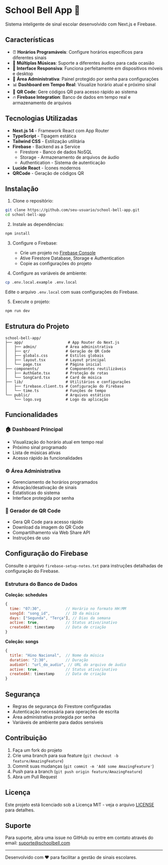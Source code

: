 # School Bell App 🔔

Sistema inteligente de sinal escolar desenvolvido com Next.js e Firebase.

## Características

- ⏰ **Horários Programáveis**: Configure horários específicos para diferentes sinais
- 🎵 **Múltiplas Músicas**: Suporte a diferentes áudios para cada ocasião
- 📱 **Interface Responsiva**: Funciona perfeitamente em dispositivos móveis e desktop
- 🔐 **Área Administrativa**: Painel protegido por senha para configurações
- 📊 **Dashboard em Tempo Real**: Visualize horário atual e próximo sinal
- 📱 **QR Code**: Gere códigos QR para acesso rápido ao sistema
- 🔥 **Firebase Integration**: Banco de dados em tempo real e armazenamento de arquivos

## Tecnologias Utilizadas

- **Next.js 14** - Framework React com App Router
- **TypeScript** - Tipagem estática
- **Tailwind CSS** - Estilização utilitária
- **Firebase** - Backend as a Service
  - Firestore - Banco de dados NoSQL
  - Storage - Armazenamento de arquivos de áudio
  - Authentication - Sistema de autenticação
- **Lucide React** - Ícones modernos
- **QRCode** - Geração de códigos QR

## Instalação

1. Clone o repositório:
```bash
git clone https://github.com/seu-usuario/school-bell-app.git
cd school-bell-app
```

2. Instale as dependências:
```bash
npm install
```

3. Configure o Firebase:
   - Crie um projeto no [Firebase Console](https://console.firebase.google.com/)
   - Ative Firestore Database, Storage e Authentication
   - Copie as configurações do projeto

4. Configure as variáveis de ambiente:
```bash
cp .env.local.example .env.local
```
Edite o arquivo `.env.local` com suas configurações do Firebase.

5. Execute o projeto:
```bash
npm run dev
```

## Estrutura do Projeto

```
school-bell-app/
├── app/                    # App Router do Next.js
│   ├── admin/             # Área administrativa
│   ├── qr/                # Geração de QR Code
│   ├── globals.css        # Estilos globais
│   ├── layout.tsx         # Layout principal
│   └── page.tsx           # Página inicial
├── components/            # Componentes reutilizáveis
│   ├── AuthGate.tsx       # Proteção de rotas
│   └── SongCard.tsx       # Card de música
├── lib/                   # Utilitários e configurações
│   ├── firebase.client.ts # Configuração do Firebase
│   └── time.ts            # Funções de tempo
└── public/                # Arquivos estáticos
    └── logo.svg           # Logo da aplicação
```

## Funcionalidades

### 🏠 Dashboard Principal
- Visualização do horário atual em tempo real
- Próximo sinal programado
- Lista de músicas ativas
- Acesso rápido às funcionalidades

### ⚙️ Área Administrativa
- Gerenciamento de horários programados
- Ativação/desativação de sinais
- Estatísticas do sistema
- Interface protegida por senha

### 📱 Gerador de QR Code
- Gera QR Code para acesso rápido
- Download da imagem do QR Code
- Compartilhamento via Web Share API
- Instruções de uso

## Configuração do Firebase

Consulte o arquivo `firebase-setup-notes.txt` para instruções detalhadas de configuração do Firebase.

### Estrutura do Banco de Dados

**Coleção: schedules**
```javascript
{
  time: "07:30",           // Horário no formato HH:MM
  songId: "song_id",       // ID da música
  days: ["Segunda", "Terça"], // Dias da semana
  active: true,            // Status ativo/inativo
  createdAt: timestamp     // Data de criação
}
```

**Coleção: songs**
```javascript
{
  title: "Hino Nacional",  // Nome da música
  duration: "2:30",        // Duração
  audioUrl: "url_do_audio", // URL do arquivo de áudio
  active: true,            // Status ativo/inativo
  createdAt: timestamp     // Data de criação
}
```

## Segurança

- Regras de segurança do Firestore configuradas
- Autenticação necessária para operações de escrita
- Área administrativa protegida por senha
- Variáveis de ambiente para dados sensíveis

## Contribuição

1. Faça um fork do projeto
2. Crie uma branch para sua feature (`git checkout -b feature/AmazingFeature`)
3. Commit suas mudanças (`git commit -m 'Add some AmazingFeature'`)
4. Push para a branch (`git push origin feature/AmazingFeature`)
5. Abra um Pull Request

## Licença

Este projeto está licenciado sob a Licença MIT - veja o arquivo [LICENSE](LICENSE) para detalhes.

## Suporte

Para suporte, abra uma issue no GitHub ou entre em contato através do email: suporte@schoolbell.com

---

Desenvolvido com ❤️ para facilitar a gestão de sinais escolares.